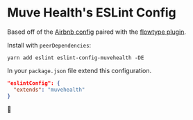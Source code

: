# Muve Health's ESLint Config

Based off of the [Airbnb config](https://github.com/airbnb/javascript) paired
with the [flowtype plugin](https://github.com/gajus/eslint-plugin-flowtype).

Install with `peerDependencies`:

```
yarn add eslint eslint-config-muvehealth -DE
```

In your `package.json` file extend this configuration.


```json
"eslintConfig": {
  "extends": "muvehealth"
}
```

:syringe:
